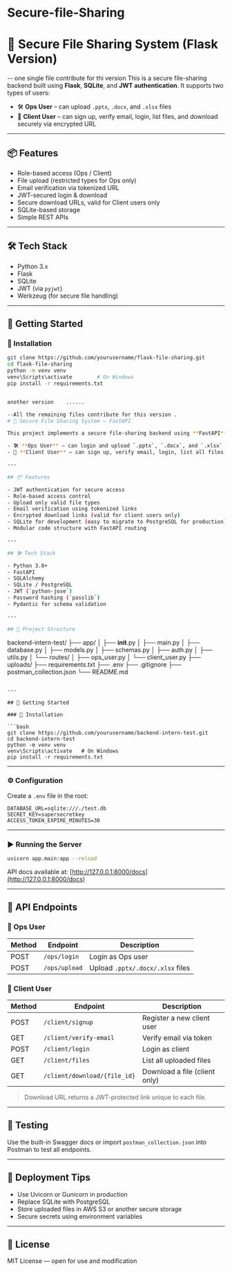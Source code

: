 # Secure-file-Sharing
# 🔐 Secure File Sharing System (Flask Version)
-- one single file contribute for thi version
This is a secure file-sharing backend built using **Flask**, **SQLite**, and **JWT authentication**. It supports two types of users:

- 🛠 **Ops User** – can upload `.pptx`, `.docx`, and `.xlsx` files
- 👤 **Client User** – can sign up, verify email, login, list files, and download securely via encrypted URL

---

## 📦 Features

- Role-based access (Ops / Client)
- File upload (restricted types for Ops only)
- Email verification via tokenized URL
- JWT-secured login & download
- Secure download URLs, valid for Client users only
- SQLite-based storage
- Simple REST APIs

---

## 🛠 Tech Stack

- Python 3.x
- Flask
- SQLite
- JWT (via `pyjwt`)
- Werkzeug (for secure file handling)

---

## 🚀 Getting Started

### 🔧 Installation

```bash
git clone https://github.com/yourusername/flask-file-sharing.git
cd flask-file-sharing
python -m venv venv
venv\Scripts\activate        # On Windows
pip install -r requirements.txt


another version    ......

--All the remaining files contribute for this version .
# 🔐 Secure File Sharing System – FastAPI

This project implements a secure file-sharing backend using **FastAPI**, **SQLAlchemy**, **JWT authentication**, and a relational database (SQLite or PostgreSQL). It supports two types of users:

- 🛠 **Ops User** – can login and upload `.pptx`, `.docx`, and `.xlsx` files
- 👤 **Client User** – can sign up, verify email, login, list all files, and download via secure encrypted URL

---

## 📦 Features

- JWT authentication for secure access
- Role-based access control
- Upload only valid file types
- Email verification using tokenized links
- Encrypted download links (valid for client users only)
- SQLite for development (easy to migrate to PostgreSQL for production)
- Modular code structure with FastAPI routing

---

## 🛠 Tech Stack

- Python 3.8+
- FastAPI
- SQLAlchemy
- SQLite / PostgreSQL
- JWT (`python-jose`)
- Password hashing (`passlib`)
- Pydantic for schema validation

---

## 📁 Project Structure


```

backend-intern-test/
├── app/
│   ├── **init**.py
│   ├── main.py
│   ├── database.py
│   ├── models.py
│   ├── schemas.py
│   ├── auth.py
│   ├── utils.py
│   └── routes/
│       ├── ops\_user.py
│       └── client\_user.py
├── uploads/
├── requirements.txt
├── .env
├── .gitignore
├── postman\_collection.json
└── README.md

````

---

## 🚀 Getting Started

### 🔧 Installation

```bash
git clone https://github.com/yourusername/backend-intern-test.git
cd backend-intern-test
python -m venv venv
venv\Scripts\activate   # On Windows
pip install -r requirements.txt
````

---

### ⚙️ Configuration

Create a `.env` file in the root:

```env
DATABASE_URL=sqlite:///./test.db
SECRET_KEY=supersecretkey
ACCESS_TOKEN_EXPIRE_MINUTES=30
```

---

### ▶️ Running the Server

```bash
uvicorn app.main:app --reload
```

API docs available at: [http://127.0.0.1:8000/docs](http://127.0.0.1:8000/docs)

---

## 🧪 API Endpoints

### 🔹 Ops User

| Method | Endpoint      | Description                      |
| ------ | ------------- | -------------------------------- |
| POST   | `/ops/login`  | Login as Ops user                |
| POST   | `/ops/upload` | Upload `.pptx/.docx/.xlsx` files |

### 🔹 Client User

| Method | Endpoint                     | Description                   |
| ------ | ---------------------------- | ----------------------------- |
| POST   | `/client/signup`             | Register a new client user    |
| GET    | `/client/verify-email`       | Verify email via token        |
| POST   | `/client/login`              | Login as client               |
| GET    | `/client/files`              | List all uploaded files       |
| GET    | `/client/download/{file_id}` | Download a file (client only) |

> Download URL returns a JWT-protected link unique to each file.

---

## 🧪 Testing

Use the built-in Swagger docs or import `postman_collection.json` into Postman to test all endpoints.

---

## 🚀 Deployment Tips

* Use Uvicorn or Gunicorn in production
* Replace SQLite with PostgreSQL
* Store uploaded files in AWS S3 or another secure storage
* Secure secrets using environment variables

---

## 📄 License

MIT License — open for use and modification
